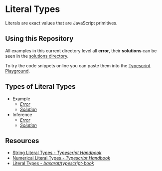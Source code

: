 # Literal Types

Literals are exact values that are JavaScript primitives.

## Using this Repository

All examples in this current directory level all **error**, their **solutions** can be seen in the [solutions directory](./src/literal-types/solutions).

To try the code snippets online you can paste them into the [Typescript Playground](https://www.typescriptlang.org/play).

## Types of Literal Types

- Example
  - [_Error_](./example.ts)
  - [_Solution_](./solutions/example.ts)
- Inference
  - [_Error_](./inference.ts)
  - [_Solution_](./solutions/inference.ts)

## Resources

- [String Literal Types - _Typescript Handbook_](https://www.typescriptlang.org/docs/handbook/advanced-types.html#string-literal-types)
- [Numerical Literal Types - _Typescript Handbook_](https://www.typescriptlang.org/docs/handbook/advanced-types.html#numeric-literal-types)
- [Literal Types - _basarat/typescript-book_](https://basarat.gitbook.io/typescript/type-system/literal-types)
